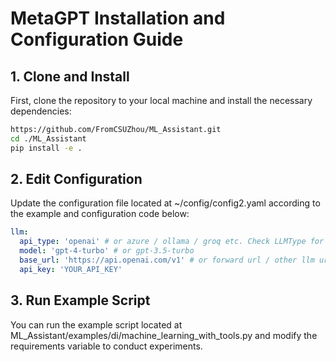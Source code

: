 # MetaGPT Installation and Configuration Guide

## 1. Clone and Install

First, clone the repository to your local machine and install the necessary dependencies:

```bash
https://github.com/FromCSUZhou/ML_Assistant.git
cd ./ML_Assistant
pip install -e .
```

## 2. Edit Configuration

Update the configuration file located at ~/config/config2.yaml according to the example and configuration code below:

```yaml
llm:
  api_type: 'openai' # or azure / ollama / groq etc. Check LLMType for more options
  model: 'gpt-4-turbo' # or gpt-3.5-turbo
  base_url: 'https://api.openai.com/v1' # or forward url / other llm url
  api_key: 'YOUR_API_KEY'
```

## 3. Run Example Script
You can run the example script located at ML_Assistant/examples/di/machine_learning_with_tools.py and modify the requirements variable to conduct experiments.


